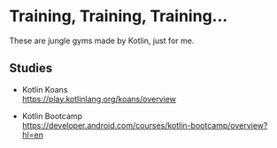# Training, Training, Training...
These are jungle gyms made by Kotlin, just for me.

## Studies
- Kotlin Koans  
https://play.kotlinlang.org/koans/overview

- Kotlin Bootcamp  
https://developer.android.com/courses/kotlin-bootcamp/overview?hl=en
